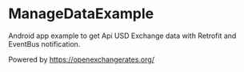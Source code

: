 # ManageDataExample

Android app example to get Api USD Exchange data with Retrofit and EventBus notification.

Powered by https://openexchangerates.org/
